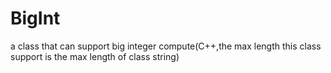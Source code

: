 BigInt
======

a class that can support big integer compute(C++,the max length this class support is the max length of class string) 
